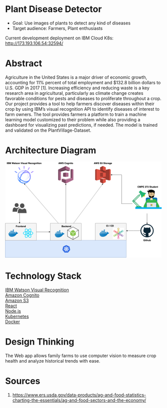 # Plant Disease Detector

- Goal: Use images of plants to detect any kind of diseases
- Target audience: Farmers, Plant enthusiasts

Current development deployment on IBM Cloud K8s: http://173.193.106.54:32594/

# Abstract

Agriculture in the United States is a major driver of economic growth, accounting for 11% percent of total employment and $132.8 billion dollars to U.S. GDP in 2017 [1]. Increasing efficiency and reducing waste is a key research area in agricultural, particularly as climate change creates favorable conditions for pests and diseases to proliferate throughout a crop. Our project provides a tool to help farmers discover diseases within their crop by using IBM’s visual recognition API to identify diseases of interest to farm owners. The tool provides farmers a platform to train a machine learning model customized to their problem while also providing a dashboard for visualizing past predictions, if needed. The model is trained and validated on the PlantVillage-Dataset.

# Architecture Diagram

![Diagram](/architecture_diagram.png)

# Technology Stack

[IBM Watson Visual Recognition](https://www.ibm.com/watson/services/visual-recognition/)<br />
[Amazon Cognito](https://aws.amazon.com/cognito/)<br />
[Amazon S3](https://aws.amazon.com/s3/)<br />
[React](https://reactjs.org/)<br />
[Node.js](https://nodejs.org/)<br />
[Kubernetes](https://kubernetes.io/)<br />
[Docker](https://www.docker.com/)<br />

# Design Thinking
The Web app allows family farms to use computer vision to measure crop health and analyze historical trends with ease.

# Sources 

1. https://www.ers.usda.gov/data-products/ag-and-food-statistics-charting-the-essentials/ag-and-food-sectors-and-the-economy/
